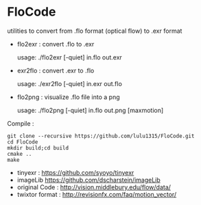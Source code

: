 # FloCode

utilities to convert from .flo format (optical flow) to .exr format

* flo2exr : convert .flo to .exr

    usage: ./flo2exr [-quiet] in.flo out.exr

* exr2flo : convert .exr to .flo

    usage: ./exr2flo [-quiet] in.exr out.flo
    
* flo2png : visualize .flo file into a png

    usage: ./flo2png [-quiet] in.flo out.png [maxmotion] 

Compile :

    git clone --recursive https://github.com/lulu1315/FloCode.git
    cd FloCode
    mkdir build;cd build
    cmake ..
    make

* tinyexr : https://github.com/syoyo/tinyexr
* imageLib https://github.com/dscharstein/imageLib
* original Code : http://vision.middlebury.edu/flow/data/
* twixtor format : http://revisionfx.com/faq/motion_vector/

